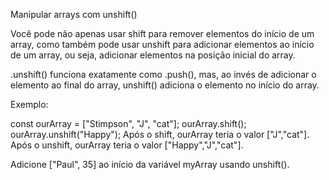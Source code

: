Manipular arrays com unshift()

Você pode não apenas usar shift para remover elementos do início de um array, como também pode usar unshift para adicionar elementos ao início de um array, ou seja, adicionar elementos na posição inicial do array.

.unshift() funciona exatamente como .push(), mas, ao invés de adicionar o elemento ao final do array, unshift() adiciona o elemento no início do array.

Exemplo:

const ourArray = ["Stimpson", "J", "cat"];
ourArray.shift();
ourArray.unshift("Happy");
Após o shift, ourArray teria o valor ["J","cat"]. Após o unshift, ourArray teria o valor ["Happy","J","cat"].

Adicione ["Paul", 35] ao início da variável myArray usando unshift().